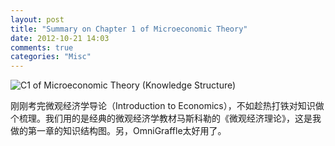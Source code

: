 ```yaml
---
layout: post
title: "Summary on Chapter 1 of Microeconomic Theory"
date: 2012-10-21 14:03
comments: true
categories: "Misc" 
---
```

![C1 of Microeconomic Theory (Knowledge Structure)](http://s.olo.la/u3Ww.png)

刚刚考完微观经济学导论（Introduction to Economics），不如趁热打铁对知识做个梳理。我们用的是经典的微观经济学教材马斯科勒的《微观经济理论》，这是我做的第一章的知识结构图。另，OmniGraffle太好用了。